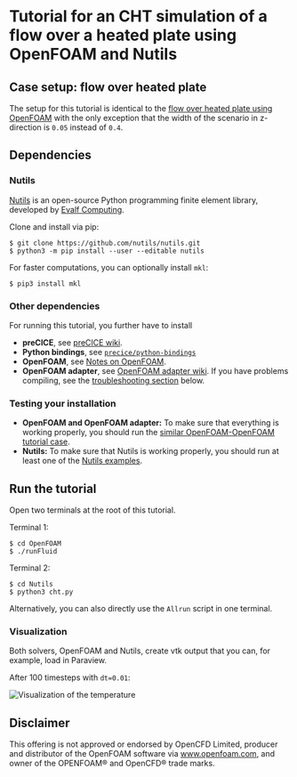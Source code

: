 # Tutorial for an CHT simulation of a flow over a heated plate using OpenFOAM and Nutils

## Case setup: flow over heated plate

The setup for this tutorial is identical to the [flow over heated plate using OpenFOAM](https://github.com/precice/openfoam-adapter/wiki/Tutorial-for-CHT:-Flow-over-a-heated-plate#case-setup) with the only exception that the width of the scenario in z-direction is `0.05` instead of `0.4`. 

## Dependencies

### Nutils 

[Nutils](http://www.nutils.org/en/latest/) is an open-source Python programming finite element library, developed by [Evalf Computing](http://evalf.com/). 

Clone and install via pip:

```
$ git clone https://github.com/nutils/nutils.git
$ python3 -m pip install --user --editable nutils
```

For faster computations, you can optionally install `mkl`:

```
$ pip3 install mkl
```

### Other dependencies

For running this tutorial, you further have to install

* **preCICE**, see [preCICE wiki](https://github.com/precice/precice/wiki/Building).
* **Python bindings**, see [`precice/python-bindings`](https://github.com/precice/python-bindings)
* **OpenFOAM**, see [Notes on OpenFOAM](https://github.com/precice/openfoam-adapter/wiki/Notes-on-OpenFOAM).
* **OpenFOAM adapter**, see [OpenFOAM adapter wiki](https://github.com/precice/openfoam-adapter/wiki/Building). If you have problems compiling, see the [troubleshooting section](https://github.com/precice/precice/wiki/CHT-with-OpenFOAM-and-FEniCS#troubleshooting) below.

### Testing your installation

* **OpenFOAM and OpenFOAM adapter:** To make sure that everything is working properly, you should run the [similar OpenFOAM-OpenFOAM tutorial case](https://github.com/precice/openfoam-adapter/wiki/Tutorial-for-CHT:-Flow-over-a-heated-plate).
* **Nutils:** To make sure that Nutils is working properly, you should run at least one of the [Nutils examples](http://www.nutils.org/en/latest/examples/).

## Run the tutorial

Open two terminals at the root of this tutorial.

Terminal 1:
```
$ cd OpenFOAM
$ ./runFluid
```

Terminal 2:
```
$ cd Nutils
$ python3 cht.py
```

Alternatively, you can also directly use the `Allrun` script in one terminal. 

### Visualization

Both solvers, OpenFOAM and Nutils, create vtk output that you can, for example, load in Paraview. 

After 100 timesteps with `dt=0.01`: 

![Visualization of the temperature](https://raw.githubusercontent.com/wiki/precice/precice/images/CHT_OpenFOAM_Nutils.png)

## Disclaimer

This offering is not approved or endorsed by OpenCFD Limited, producer and distributor of the OpenFOAM software via www.openfoam.com, and owner of the OPENFOAM® and OpenCFD® trade marks.
